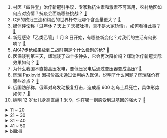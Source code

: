 1. 村医「四件套」治疗新冠引争议，专家称抗生素和激素不可滥用，农村地区如何应对疫情？抗疫会面临哪些挑战？ [:link:](https://www.zhihu.com/question/577290369)
2. C罗的欧冠三连和梅西的世界杯夺冠哪个含金量更大？ [:link:](https://www.zhihu.com/question/576500878)
3. 媒体评论称「过年休 7 天上 7 天被吐槽，真不是大家矫情」，如何看待此事？ [:link:](https://www.zhihu.com/question/577287950)
4. 新冠感染「乙类乙管」1 月 8 日开始，有哪些新变化？对我们的生活有何影响？ [:link:](https://www.zhihu.com/question/577464453)
5. AK47步枪如果放到二战时期是个什么级别的枪? [:link:](https://www.zhihu.com/question/419406881)
6. 医保谈判第三天，辉瑞谈了四个多钟头，它会再次降价吗？辉瑞治疗新冠实际效果如何？ [:link:](https://www.zhihu.com/question/575740999)
7. 为什么我国不直接高压发电，要低压发电后通过变压器变成高压? [:link:](https://www.zhihu.com/question/574546079)
8. 辉瑞 Paxlovid 因报价高未通过谈判纳入医保，说明了什么问题？辉瑞降价有哪些难点？ [:link:](https://www.zhihu.com/question/577507522)
9. 俄国防部称，俄军对乌发动报复打击，造成超 600 名乌士兵死亡，具体形势如何？ [:link:](https://www.zhihu.com/question/577520326)
10. 姚明 12 岁女儿身高直逼 1 米 9，你在哪一刻感受到过基因的强大？ [:link:](https://www.zhihu.com/question/577497208)
<details>
<summary>11 ~ 20</summary>

11. 如何评价《明日方舟》2023 春节限定干员「重岳」？ [:link:](https://www.zhihu.com/question/577520682)
12. 高情商的人都有什么样的特质？ [:link:](https://www.zhihu.com/question/563152645)
13. 梁万年回应「中国防控是否只有管控和放开」，称「一直依法科学，逐渐优化完善」，哪些信息值得关注？ [:link:](https://www.zhihu.com/question/577495045)
14. NASA 局长扬言「中国先登月将封锁月表资源」，对此如何评价？目前太空资源的分配原则是什么？ [:link:](https://www.zhihu.com/question/577309524)
15. 如何评价 2023 年国考申论难度？ [:link:](https://www.zhihu.com/question/577497939)
16. 春节大规模流动会否让自己感染不同的毒株？ [:link:](https://www.zhihu.com/question/575475753)
17. 俄罗斯国家杜马远东和北极问题委员会第一副主席建议向中国「回购辽宁舰」，这透露了哪些信号？ [:link:](https://www.zhihu.com/question/577468414)
18. 孩子误将摔炮当糖果咬，家长质问厂家为什么要把摔炮做的像糖果？对此你怎么看？ [:link:](https://www.zhihu.com/question/576965578)
19. 雷军内部信称要为未来 2～3 年的新一轮爆发做好充分的准备，你认为小米都需要做哪些方面的准备？ [:link:](https://www.zhihu.com/question/576637304)
20. 如何评价申晨煜在《2023 洞见对谈》中称，焦虑是个生存的筛选器，如果焦虑是生存的本能，我们能抗衡吗？ [:link:](https://www.zhihu.com/question/576110118)
</details>
<details>
<summary>21 ~ 30</summary>

21. 如何看待「广西小伙救落水者却因外表引热议」，有人称「染发纹身不符合英雄形象」？ [:link:](https://www.zhihu.com/question/577290542)
22. 媒体称张恒曝郑爽疑似美国虐童，美律师称「如照片真实可剥夺女方抚养权」，具体情况如何？法律角度如何解读？ [:link:](https://www.zhihu.com/question/577321906)
23. 网红「背景太假哥」当选新疆尉犁县政协委员，如何看待近年来「手机成为新农具、直播成为新农活」？ [:link:](https://www.zhihu.com/question/576898368)
24. 中国的青铜器和甲骨文都是外来的，那还是原生文明了吗？ [:link:](https://www.zhihu.com/question/576438869)
25. 国家卫健委表示「我国阳后出现肺炎人群约为 8％」，哪些信息值得关注？ [:link:](https://www.zhihu.com/question/577470990)
26. 电视剧《向风而行》相比于原著《云过天空你过心》改编得如何？ [:link:](https://www.zhihu.com/question/574821617)
27. 如何评价《机动战士高达 水星的魔女》第十二集? [:link:](https://www.zhihu.com/question/577501003)
28. 如何评价《明日方舟》2023 新春前瞻特辑直播？ [:link:](https://www.zhihu.com/question/577518786)
29. 冬天家里寄来很多红薯，有哪些推荐吃法？ [:link:](https://www.zhihu.com/question/569812529)
30. 如何看待2023各家游戏本普遍可选330瓦氮化镓适配器? [:link:](https://www.zhihu.com/question/577334187)
</details>
<details>
<summary>31 ~ 40</summary>

31. 行政诉讼法修正草案优化中级人民法院一审管辖规定，完善行政申请再审管辖规定，如何看待这一变化？ [:link:](https://www.zhihu.com/question/577467880)
32. 如何评价《中国奇谭》第三集「林林」？ [:link:](https://www.zhihu.com/question/577297990)
33. 「不快乐的韩国人」不愿生育，韩国正面临「人口之殇」，韩国目前人口状况如何？为何会出现这一现象？ [:link:](https://www.zhihu.com/question/577092466)
34. 人读书的意义究竟是为了什么？ [:link:](https://www.zhihu.com/question/577352463)
35. 过年回家，有哪些「真香」的年货可以送给家人？ [:link:](https://www.zhihu.com/question/511023164)
36. 准备回家过年了，今年春节大家会有什么特别想做的事情吗？ [:link:](https://www.zhihu.com/question/577340117)
37. 春节期间，想给家里焕新添点新气象，有什么高性价比的家庭好物值得入手？ [:link:](https://www.zhihu.com/question/576926599)
38. PCIe 5.0 消费级 SSD 为何难产了？ [:link:](https://www.zhihu.com/question/572999654)
39. 中国有哪些新能源企业？ [:link:](https://www.zhihu.com/question/547671704)
40. 英国铁路、海运和运输工人罢工仍在继续，铁路交通受阻严重，目前当地情况如何？事件后续将如何发展？ [:link:](https://www.zhihu.com/question/577505710)
</details>
<details>
<summary>41 ~ 50</summary>

41. 快过年了，有什么好吃的年货零食推荐？ [:link:](https://www.zhihu.com/question/574599006)
42. 是应该做重点班的凤尾还是做普通班的鸡头？ [:link:](https://www.zhihu.com/question/574349086)
43. 麦卡锡称「我想特别感谢特朗普总统，任何人都不应该质疑他的影响力」，如何评价麦卡锡此番言论？ [:link:](https://www.zhihu.com/question/577499279)
44. 有没有什么霸气的诗词？ [:link:](https://www.zhihu.com/question/577389741)
45. 一个人多读书，还是多去旅游好？ [:link:](https://www.zhihu.com/question/576227742)
46. 在网上买哪些年货更方便、性价比更高？ [:link:](https://www.zhihu.com/question/364277443)
47. 马上过年了，有什么「长在你审美点上」的氛围灯推荐？ [:link:](https://www.zhihu.com/question/572504322)
48. 如何看待第五轮学科评估不公布的消息？ [:link:](https://www.zhihu.com/question/575599690)
49. 为什么大学c语言课不顺便教一下Linux，Makefile，git，gdb等配套工具链呢? [:link:](https://www.zhihu.com/question/576758408)
50. 请问一下你觉得读书的意义是什么？ [:link:](https://www.zhihu.com/question/577157064)
</details><details>
<summary>bilibili</summary>

1. 《未定事件簿》「故城黎明的回响」活动PV：天地盟誓，人间为谁春 [:link:](//www.bilibili.com/video/BV1Z24y1Y7zP)
2. 挑战全网最敷衍求婚！竟然成功了... [:link:](//www.bilibili.com/video/BV1p24y1e7bC)
3. 《原神》3.4版本PV：「磬弦奏华夜」 [:link:](//www.bilibili.com/video/BV1fR4y127PT)
4. 翻盘！竟然是谁都想不到的结果！！！ [:link:](//www.bilibili.com/video/BV1NG4y1j78a)
5. 不同类型的人被骂时的反应 [:link:](//www.bilibili.com/video/BV1D14y1g7ZJ)
6. 春晚小品预测：《治 脑 病》 [:link:](//www.bilibili.com/video/BV1J24y1e73u)
7. 张主任：青铜局里怎么混进来个王者 [:link:](//www.bilibili.com/video/BV1CK41127rV)
8. 本来挺喜欢天线宝宝的... [:link:](//www.bilibili.com/video/BV1M8411K7K6)
9. 【真人火影】耗时480小时！超燃还原死门凯！ [:link:](//www.bilibili.com/video/BV1re4y1V769)
10. 天王老子来了也得加钱 [:link:](//www.bilibili.com/video/BV1jD4y1V7fL)
<details>
<summary>11 ~ 20</summary>

11. 【原神/愚人众】⚡是我等不惧磨损，亦不畏天罚加身⚡ [:link:](//www.bilibili.com/video/BV1Z8411E74y)
12. 被偶像拥抱是什么体验？？ [:link:](//www.bilibili.com/video/BV1pg411s7Vo)
13. 从五年级到高四，六分钟看完近十年的绘画成长史 [:link:](//www.bilibili.com/video/BV1ER4y1m7Yr)
14. 禁止套娃！ [:link:](//www.bilibili.com/video/BV1g14y137nr)
15. 《玩 糖 大 师》 [:link:](//www.bilibili.com/video/BV1gg41147Sn)
16. 《原神》角色演示-「伐难：净水之力」 [:link:](//www.bilibili.com/video/BV1PG4y1j7Cb)
17. “这个视频只能看一眼” [:link:](//www.bilibili.com/video/BV198411N7LG)
18. 一口气看完猪猪侠之变身小英雄，全程无尿点！ [:link:](//www.bilibili.com/video/BV1Ad4y1E7Vv)
19. 上海.春和面馆  厨子探店¥100？ [:link:](//www.bilibili.com/video/BV1hP4y1e7Hh)
20. 【花小烙】我们发烧的时候身体里都发生了什么？ [:link:](//www.bilibili.com/video/BV1QP4y1e7kY)
</details>
<details>
<summary>21 ~ 30</summary>

21. 世界上最差的up主和她消失的整整345天 [:link:](//www.bilibili.com/video/BV1uG4y1L7dN)
22. 原神官方背着你，在欧美玩得有多花？ [:link:](//www.bilibili.com/video/BV1r84y1a7Cj)
23. 【散人】国产悬疑恐怖 纸嫁衣团队新作《黑暗笔录》（完结共5P） [:link:](//www.bilibili.com/video/BV1T84y1e796)
24. 耗时6个月，我画出了大家期待的石之海结局！（没有刀子！） [:link:](//www.bilibili.com/video/BV1cG4y1L7do)
25. 松鼠：空投掉脸上了 [:link:](//www.bilibili.com/video/BV1c44y1R77f)
26. 这是一个没头没脑的陷阱！ [:link:](//www.bilibili.com/video/BV1n14y1g7Mi)
27. 第一次在兄弟面前展示才艺 [:link:](//www.bilibili.com/video/BV1ND4y1L7rS)
28. 哔哩哔哩年度大冤种 做了两年视频没赚一分钱 [:link:](//www.bilibili.com/video/BV1bd4y1E7V6)
29. 【隔空喊话bot】【投稿】厕呐！匿名已是我最大礼仪，你痛我就开心！【狐狸座/狸声本家】 [:link:](//www.bilibili.com/video/BV12G4y1L7Xm)
30. 这是一道难度堪比泡面的拌面！那么它的味道究竟如何？ [:link:](//www.bilibili.com/video/BV1YD4y1V72A)
</details>
<details>
<summary>31 ~ 40</summary>

31. 试吃全世界最臭食物！冰岛鲨鱼肉！比鲱鱼罐头还臭几十倍 [:link:](//www.bilibili.com/video/BV1t24y1e73u)
32. 大家不要误会啊，我没有🐑，我只是单纯想睡两天！ [:link:](//www.bilibili.com/video/BV1YG4y1L7Ao)
33. 没来过这家店的都是学渣吧？我童年里全世界最好吃的店！ [:link:](//www.bilibili.com/video/BV1iW4y1G7Sx)
34. 你们再这么搞，这可能是最后一期粉丝开箱了 [:link:](//www.bilibili.com/video/BV15G4y1y7q7)
35. 亲身体验《体罚神器》，皮开肉绽真不是开玩笑 [:link:](//www.bilibili.com/video/BV15D4y1L7tf)
36. 【含梗过多】✨阳✨光✨开✨朗✨大✨男✨孩✨儿✨ [:link:](//www.bilibili.com/video/BV1tA411f7jY)
37. 别慌，妈妈会出手【国际尬聊】 [:link:](//www.bilibili.com/video/BV1j3411S7Yh)
38. 我，周树人，努力活成一个人，并向人间喊了一声“别跪着了！” [:link:](//www.bilibili.com/video/BV1W14y1G741)
39. 感觉这套玩意会被成年人抢来玩，我就是那个成年人 [:link:](//www.bilibili.com/video/BV1n24y1e7cg)
40. 这一定就是原片吧9 [:link:](//www.bilibili.com/video/BV1c3411Q7XH)
</details>
<details>
<summary>41 ~ 50</summary>

41. [Choreography Video] SEVENTEEN - DON QUIXOTE [:link:](//www.bilibili.com/video/BV14W4y1G7k4)
42. 【自制动画】《你就是...下一个？》太太太 帅 啦！！！！！！！！！！！！！ [:link:](//www.bilibili.com/video/BV1Rg411x73n)
43. 探秘卡塔尔土豪烤全羊！请15位UP卡塔尔吃饭，要花多少钱？ [:link:](//www.bilibili.com/video/BV1M84y1e7vk)
44. 22岁的夏天，我攒够了钱，决定出国 [:link:](//www.bilibili.com/video/BV1rA411f7Bo)
45. 农村榨油厂出来的油，尽量不要吃？  鉴定网络热门食品相关知识 3 [:link:](//www.bilibili.com/video/BV1Ng411s7pk)
46. 《明日方舟》SideStory「登临意」活动宣传PV [:link:](//www.bilibili.com/video/BV1ee4y137g3)
47. 「1854-2023」“坠落是杀不死福尔摩斯的。” [:link:](//www.bilibili.com/video/BV1214y1G7vq)
48. 女人快乐三要素：手里有钱钱，肚里有墨墨，怀里有弟弟，至于哥哥嘛…… [:link:](//www.bilibili.com/video/BV1p3411S75T)
49. 开局氪3w6！这期肝爆了！从金框开始的阴阳师！ [:link:](//www.bilibili.com/video/BV1hW4y157Mr)
50. 当你在畸变长时间不打怪......... [:link:](//www.bilibili.com/video/BV1pW4y1G7rZ)
</details>
<details>
<summary>51 ~ 60</summary>

51. 谁能拒绝来一首水着芭芭拉呢？💙 [:link:](//www.bilibili.com/video/BV1yR4y1m7cd)
52. 花了上百小时，我们终于找到了废土真正的秘密！〖游戏不止〗 [:link:](//www.bilibili.com/video/BV19K411y7ou)
53. 当我跟老公说想玩点复古的。。。 [:link:](//www.bilibili.com/video/BV1vG4y127Sg)
54. “一 花 到 八 戒” [:link:](//www.bilibili.com/video/BV1xv4y1v79r)
55. 【种门圣经】种门全门派介绍 请选择你的英雄 [:link:](//www.bilibili.com/video/BV1eR4y1m7Vz)
56. 爆笑整蛊！我把同事整的再也不敢摸鱼了！ [:link:](//www.bilibili.com/video/BV1H8411K7xB)
57. 枪战、卧底、濒死…这是“小说”都编不出来的真实边境禁毒故事 [:link:](//www.bilibili.com/video/BV1TG4y1L7F9)
58. 这是什么离谱的操作啊！！ [:link:](//www.bilibili.com/video/BV19g411W7AU)
59. 【TF家族】《一起去做的N件事》第十二件事：一起放慢节奏吧 [:link:](//www.bilibili.com/video/BV1qP411F7PH)
60. 不远千里，要做最新鲜的草莓蛋糕！ [:link:](//www.bilibili.com/video/BV1zK411y7CC)
</details>
<details>
<summary>61 ~ 70</summary>

61. 上海580自助餐鱼子酱随便吃？仨战士笑了 [:link:](//www.bilibili.com/video/BV1Jd4y1E756)
62. 冬季骑行吉林，雪夜借宿脏乱工棚，活着或许不需要太多，简单更快乐 [:link:](//www.bilibili.com/video/BV1bv4y1q7UH)
63. 大炮：坏了，原来我才是多余的！ [:link:](//www.bilibili.com/video/BV1H3411m7gu)
64. 阅片无数但是最后一期【阅片无数Ⅱ 71】 [:link:](//www.bilibili.com/video/BV1d44y197xi)
65. 新概念“不知道” [:link:](//www.bilibili.com/video/BV1fG4y1L7d6)
66. 战双2023新春会：岁雪同行 [:link:](//www.bilibili.com/video/BV1V14y1g7hv)
67. 当游戏「每过30秒」都会丧心病狂的制裁玩家？？！ [:link:](//www.bilibili.com/video/BV12G4y1w7pi)
68. 简单唱一首 [:link:](//www.bilibili.com/video/BV1Bg411W73k)
69. 大脑和大肠位置颠倒了？ [:link:](//www.bilibili.com/video/BV1WP4y1C7Rm)
70. 真心建议各位3.4千万不要去抽魈！！！ [:link:](//www.bilibili.com/video/BV1yD4y1V7eF)
</details>
<details>
<summary>71 ~ 80</summary>

71. 现场完整版的三仙归洞，你能看出来不#鹏鹏戏法艺术#非遗#传统文化#大活宝陈进才陈氏戏法#韩派戏法 [:link:](//www.bilibili.com/video/BV19K41127AE)
72. 人均600的日料自助！血拼2小时，吃到打烊！ [:link:](//www.bilibili.com/video/BV1ER4y1m712)
73. 小黑有当领头犬的资质，有野性的呼唤那味了 [:link:](//www.bilibili.com/video/BV1pv4y1q7zj)
74. 一笔一墨一幅画，一朝一暮一人生 [:link:](//www.bilibili.com/video/BV1T84y1e7se)
75. 死门凯来了！简单50个648直接五星，战力突破！热血的青春实战！ [:link:](//www.bilibili.com/video/BV17M411a71a)
76. “猫鼠大战”中竟然有这么多惊天细节彩蛋！最喜欢的一集！ [:link:](//www.bilibili.com/video/BV1pP4y1e7uh)
77. 芬兰家人跨年夜爆辣火锅狂欢全家狂喜！体验手抓饼出摊儿笑疯了！爆炒蛏子蒜蓉小龙虾好吃到直飙中文！ [:link:](//www.bilibili.com/video/BV1c24y1e7WW)
78. 等了三年，男朋友终于变成帅哥了！！！ [:link:](//www.bilibili.com/video/BV1BR4y1m715)
79. 《当我过年和亲戚对线时》 [:link:](//www.bilibili.com/video/BV1Rx4y1374s)
80. 相 癌 相 杀 [:link:](//www.bilibili.com/video/BV1gA411Z75B)
</details>
<details>
<summary>81 ~ 90</summary>

81. 脉动学园 ❤ 承认吧，你已经心动了！say so❤活力甜妹来啦~ [:link:](//www.bilibili.com/video/BV1W24y1i7RR)
82. 隋卞一探| 听说在老上海不管发生什么事，来这都能解决？！上海和平饭店味道到底怎么样？ [:link:](//www.bilibili.com/video/BV1i3411S7FM)
83. 天气之子·幻 [:link:](//www.bilibili.com/video/BV1jd4y1j7z7)
84. 刚阳康，挑战唱最近超火的《群青》会唱成什么样？ [:link:](//www.bilibili.com/video/BV1VM411a7ec)
85. MC老玩家教你如何生存战争！！！！ [:link:](//www.bilibili.com/video/BV1N3411S7WK)
86. 如果地球有变，怎么带着全人类跑路？ [:link:](//www.bilibili.com/video/BV1A3411S7ai)
87. 0-200w凭什么？一个普通女孩来B站的两年半 恶评？学业？焦虑？…… [:link:](//www.bilibili.com/video/BV1424y1i7HF)
88. 完了误入幻境了 [:link:](//www.bilibili.com/video/BV1u84y1e7av)
89. 当你快倒下时，其他角色会有什么反应 语音 [:link:](//www.bilibili.com/video/BV1FG4y1L7fu)
90. B站的朋友们大家好，张女士来啦！ [:link:](//www.bilibili.com/video/BV1n8411K7jd)
</details>
<details>
<summary>91 ~ 100</summary>

91. 网红穿高级定制被群嘲？设计再丑明星也抢着穿？高级定制真的遥不可及吗？ [:link:](//www.bilibili.com/video/BV1oP4y1e7UM)
92. 冬 の 坤 [:link:](//www.bilibili.com/video/BV1Lv4y1q7NF)
93. 当时只是想穿新衣服去拍照而已，突然就被感动到了 [:link:](//www.bilibili.com/video/BV1pD4y1V7Vi)
94. “波奇酱：就 你 整 天 呐 呐 呐 呐 哦 哦 哦 ~” [:link:](//www.bilibili.com/video/BV1Fx4y1G7fJ)
95. 2022年终回顾！ [:link:](//www.bilibili.com/video/BV1XR4y1m7C2)
96. 为什么恢复设计得越来越简单了？ [:link:](//www.bilibili.com/video/BV1XD4y1V7RS)
97. 一小份能卖到1680元的驼峰，会是什么味道？靓仔尝试过后竟表示值得一试 [:link:](//www.bilibili.com/video/BV1MP4y1C7on)
98. 这杯，敬60级！ [:link:](//www.bilibili.com/video/BV1jP411F7BF)
99. 好看又好玩的多功能视觉笔记，让孩子在玩儿中把知识学了 [:link:](//www.bilibili.com/video/BV1GR4y1m7im)
100. 群里有人传我“去世”了，群友的反应令我意外！ [:link:](//www.bilibili.com/video/BV1EW4y1579m)
</details></details>